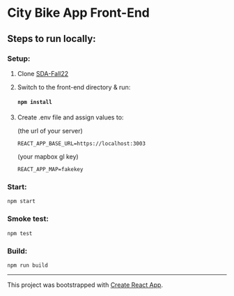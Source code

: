 # City Bike App Front-End

## Steps to run locally:

### Setup:

1. Clone [SDA-Fall22](https://github.com/andrewdelamare/SDA-Fall22)

2. Switch to the front-end directory & run:

   #### `npm install`

3. Create .env file and assign values to:

   (the url of your server)

   ```
   REACT_APP_BASE_URL=https://localhost:3003
   ```

   (your mapbox gl key)

   ```
   REACT_APP_MAP=fakekey
   ```

### Start:

`npm start`

### Smoke test:

`npm test`

### Build:

`npm run build`

---

This project was bootstrapped with [Create React App](https://github.com/facebook/create-react-app).
